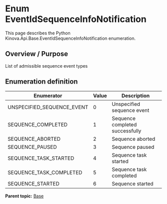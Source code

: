 # Enum EventIdSequenceInfoNotification

This page describes the Python Kinova.Api.Base.EventIdSequenceInfoNotification enumeration.

## Overview / Purpose

List of admissible sequence event types

## Enumeration definition

|Enumerator|Value|Description|
|----------|-----|-----------|
|UNSPECIFIED\_SEQUENCE\_EVENT|0|Unspecified sequence event|
|SEQUENCE\_COMPLETED|1|Sequence completed successfully|
|SEQUENCE\_ABORTED|2|Sequence aborted|
|SEQUENCE\_PAUSED|3|Sequence paused|
|SEQUENCE\_TASK\_STARTED|4|Sequence task started|
|SEQUENCE\_TASK\_COMPLETED|5|Sequence task completed|
|SEQUENCE\_STARTED|6|Sequence started|

**Parent topic:** [Base](../references/summary_Base.md)

